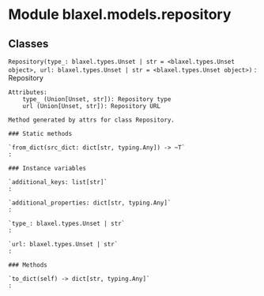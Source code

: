 Module blaxel.models.repository
===============================

Classes
-------

`Repository(type_: blaxel.types.Unset | str = <blaxel.types.Unset object>, url: blaxel.types.Unset | str = <blaxel.types.Unset object>)`
:   Repository
    
    Attributes:
        type_ (Union[Unset, str]): Repository type
        url (Union[Unset, str]): Repository URL
    
    Method generated by attrs for class Repository.

    ### Static methods

    `from_dict(src_dict: dict[str, typing.Any]) ‑> ~T`
    :

    ### Instance variables

    `additional_keys: list[str]`
    :

    `additional_properties: dict[str, typing.Any]`
    :

    `type_: blaxel.types.Unset | str`
    :

    `url: blaxel.types.Unset | str`
    :

    ### Methods

    `to_dict(self) ‑> dict[str, typing.Any]`
    :